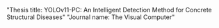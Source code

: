 "Thesis title: YOLOv11-PC: An Intelligent Detection Method for Concrete Structural Diseases"
"Journal name: The Visual Computer"
